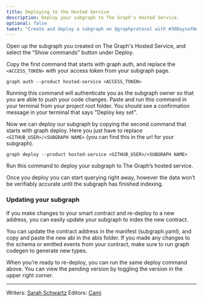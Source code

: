 ```yaml
---
title: Deploying to the Hosted Service
description: Deploy your subgraph to The Graph's Hosted Service.
optional: false
tweet: "Create and deploy a subgraph on @graphprotocol with #30DaysofWeb3 @womenbuildweb3 👾"
---
```


Open up the subgraph you created on The Graph's Hosted Service, and select the “Show commands” button under Deploy.

Copy the first command that starts with graph auth, and replace the `<ACCESS_TOKEN>` with your access token from your subgraph page.

```
graph auth --product hosted-service <ACCESS_TOKEN>
```

Running this command will authenticate you as the subgraph owner so that you are able to push your code changes. Paste and run this command in your terminal from your project root folder. You should see a confirmation message in your terminal that says "Deploy key set".

Now we can deploy our subgraph by copying the second command that starts with graph deploy. Here you just have to replace `<GITHUB_USER>/<SUBGRAPH NAME>` (you can find this in the url for your subgraph).

```
graph deploy --product hosted-service <GITHUB_USER>/<SUBGRAPH NAME>
```

Run this command to deploy your subgraph to The Graph’s hosted service.

Once you deploy you can start querying right away, however the data won’t be verifiably accurate until the subgraph has finished indexing.

### Updating your subgraph

If you make changes to your smart contract and re-deploy to a new address, you can easily update your subgraph to index the new contract.

You can update the contract address in the manifest (subgraph.yaml), and copy and paste the new abi in the abis folder. If you made any changes to the schema or emitted events from your contract, make sure to run graph codegen to generate new types.

When you’re ready to re-deploy, you can run the same deploy command above. You can view the pending version by toggling the version in the upper right corner.

---

Writers: [Sarah Schwartz](https://twitter.com/schwartzswartz)
Editors: [Cami](camiinthisthang)
